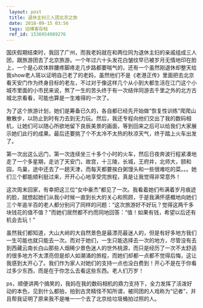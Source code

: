 ```yaml
---
 layout: post
 title: 退休主妇三人团北京之旅
 date: 2018-09-15 03:56
 tags: 旧博客存档
 ref_id: 1536954989276
---
```

国庆假期结束时，我回了广州，而我老妈就在和两位同为退休主妇的亲戚组成三人团，跟旅游团去了北京旅游。一个年过六十头发花白皱纹早已被岁月无情地印在脸上，一个是心欢体胖腰疼脚疼走几步路都要喘气的，还有一个虽然刚退休却整天给我show老人斑以证明自己老了的老妈，虽然他们不是《老港正传》里面把去北京看天安门作为终身目标的老左，不过对于像这样几个从小到大都生活在江门这个小城市里面的小市民来说，熬了一生的苦头终于有一次结伴同游去千里之外的北方古城北京看看，可能也算是一生难得的一次了。

为了这个旅游计划，她们是筹备已久的，各自都已经先开始做“恢复性训练”爬爬山散散步，以防止到时有力去到无力玩。然后，我还专程向他们交出了我的数码相机，让她们可以随心所欲地留下良辰美景的画面，等到回来之后可以给我们大家展示她们此行的成果。最后还要挑了个不太冷不太热的秋凉天气，终于踏上火车出发了。

第一次出这么远门，第一次连续坐三十多个小时的火车，然后日夜奔波行程紧凑地走了一个多星期，走访了天安门，故宫，十三陵，长城，王府井，北师大，颐和园，鸟巢，途中还去了一趟天津，而每天都要挨白粥馒头和一些很难吃的菜。。。她们三个都能顺利挺过来，开开心心地享受完旅程，真是让我觉得非常意外！

这次周末回家，有幸把这三位“女中豪杰”都见了一次。我看着她们布满着岁月痕迹的脸，就想起她们从我小时候一直到长大的关心和照顾，于是我满怀感概地向她们三个年逾半百的老人都分别问了同样的问题：“这次旅游好不好玩？觉得这两千多块钱花的值不值？”而她们居然都不约而同地回答：“值！如果有钱，希望以后还有机会去玩！”

虽然我们都知道，大山大岭的大自然景色是最漂亮最迷人的，但是有好多地方我们一生可能也就只能去一次。而对于她们，一生只能选择去一次的地方，尽管没有去到西藏云南长白山那些人烟稀少景色迷人的世外桃源，而只是经历了一次不太舒适的很多地方不太漂亮但是却人如潮涌的旅程，而她们却都一点都不觉得后悔，这让我感到太开心了。我们作为家人对她们的支持一点也没白费到！开心不是在于你看过多少东西，而是在于你怎么去看这些东西。老人们万岁！

ps，顺便讲两个搞笑的，我妈在我的数码相机的鼎力支持下，全力发挥了活泼好动的本色，见到什么都拍，拍到古灵精怪不知所谓，被同团的人戏称为“记者”，并且帮我证明了原来我不是唯一一个去了北京给垃圾桶拍过照的人。

